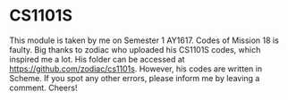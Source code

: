 # CS1101S
This module is taken by me on Semester 1 AY1617.
Codes of Mission 18 is faulty.
Big thanks to zodiac who uploaded his CS1101S codes, which inspired me a lot.
His folder can be accessed at https://github.com/zodiac/cs1101s. However, his codes are written in Scheme.
If you spot any other errors, please inform me by leaving a comment.
Cheers!
